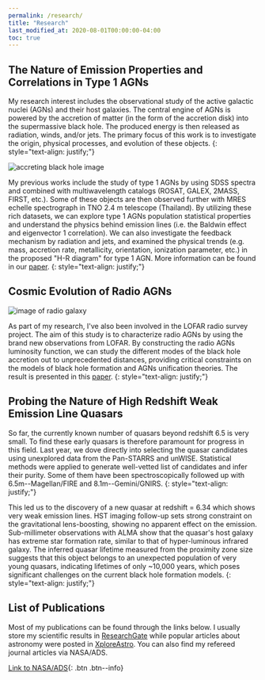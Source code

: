 ```yaml
---
permalink: /research/
title: "Research"
last_modified_at: 2020-08-01T00:00:00-04:00
toc: true
---
```


## The Nature of Emission Properties and Correlations in Type 1 AGNs

My research interest includes the observational study of the active galactic nuclei (AGNs) and their host galaxies. The central engine of AGNs is powered by the accretion of matter (in the form of the accretion disk) into the supermassive black hole. The produced energy is then released as radiation, winds, and/or jets. The primary focus of this work is to investigate the origin, physical processes, and evolution of these objects.
{: style="text-align: justify;"}

![accreting black hole image](/assets/images2/accreting_black_hole.jpg "Accreting supermassive black hole at the center of AGN")

My previous works include the study of type 1 AGNs by using SDSS spectra and combined with multiwavelength catalogs (ROSAT, GALEX, 2MASS, FIRST, etc.). Some of these objects are then observed further with MRES echelle spectrograph in TNO 2.4 m telescope (Thailand). By utilizing these rich datasets, we can explore type 1 AGNs population statistical properties and understand the physics behind emission lines (i.e. the Baldwin effect and eigenvector 1 correlation). We can also investigate the feedback mechanism by radiation and jets, and examined the physical trends (e.g. mass, accretion rate, metallicity, orientation, ionization parameter, etc.) in the proposed "H-R diagram" for type 1 AGN. More information can be found in our [paper](https://onlinelibrary.wiley.com/doi/full/10.1002/asna.202013697).
{: style="text-align: justify;"}

## Cosmic Evolution of Radio AGNs

![image of radio galaxy](/assets/images2/radio_galaxy.jpg "Optical and radio view of massive radio galaxy Hercules A")	

As part of my research, I've also been involved in the LOFAR radio survey project. The aim of this study is to characterize radio AGNs by using the brand new observations from LOFAR. By constructing the radio AGNs luminosity function, we can study the different modes of the black hole accretion out to unprecedented distances, providing critical constraints on the models of black hole formation and AGNs unification theories. The result is presented in this [paper](https://iopscience.iop.org/article/10.1088/1742-6596/1231/1/012005).
{: style="text-align: justify;"}

## Probing the Nature of High Redshift Weak Emission Line Quasars

So far, the currently known number of quasars beyond redshift 6.5 is very small. To find these early quasars is therefore paramount for progress in this field. Last year, we dove directly into selecting the quasar candidates using unexplored data from the Pan-STARRS and unWISE. Statistical methods were applied to generate well-vetted list of candidates and infer their purity. Some of them have been spectroscopically followed up with 6.5m--Magellan/FIRE and 8.1m--Gemini/GNIRS. 
{: style="text-align: justify;"}

This led us to the discovery of a new quasar at redshift = 6.34 which shows very weak emission lines. HST imaging follow-up sets strong constraint on the gravitational lens-boosting, showing no apparent effect on the emission. Sub-millimeter observations with ALMA show that the quasar's host galaxy has extreme star formation rate, similar to that of hyper-luminous infrared galaxy. The inferred quasar lifetime measured from the proximity zone size suggests that this object belongs to an unexpected population of very young quasars, indicating lifetimes of only ~10,000 years, which poses significant challenges on the current black hole formation models.
{: style="text-align: justify;"}

## List of Publications

Most of my publications can be found through the links below. I usually store my scientific results in [ResearchGate](https://www.researchgate.net/profile/Irham_Andika/publications) while popular articles about astronomy were posted in [XploreAstro](https://xploreastro.wordpress.com/category/astrophysics/). You can also find my refereed journal articles via NASA/ADS.

[Link to NASA/ADS](https://ui.adsabs.harvard.edu/search/q=orcid%3A0000-0001-6102-9526&sort=date%20desc%2C%20bibcode%20desc&p_=0){: .btn .btn--info}
